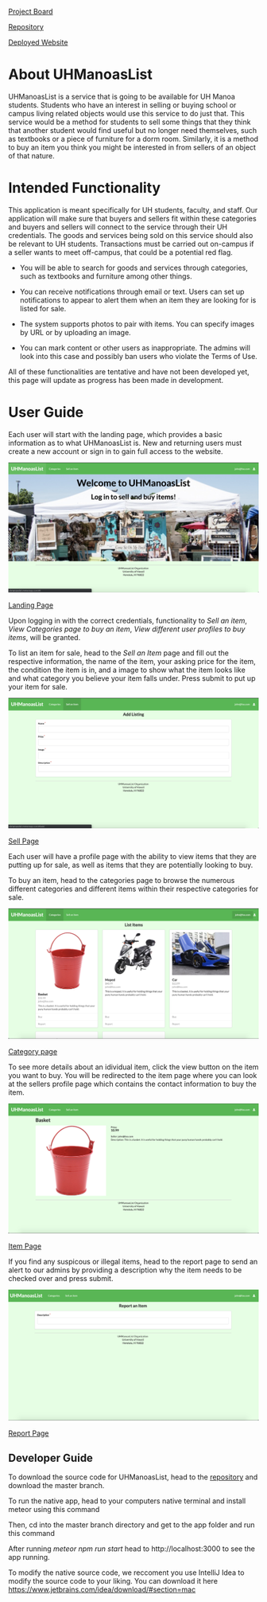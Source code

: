 [Project Board](https://github.com/uhmanoaslist/uhmanoalistcode/projects/1)

[Repository](https://github.com/uhmanoaslist/uhmanoalistcode)

[Deployed Website](http://uhmanoaslist.meteorapp.com)

# About UHManoasList

UHManoasList is a service that is going to be available for UH Manoa students. Students who have an interest in selling or buying school or campus living related objects would use this service to do just that. This service would be a method for students to sell some things that they think that another student would find useful but no longer need themselves, such as textbooks or a piece of furniture for a dorm room. Similarly, it is a method to buy an item you think you might be interested in from sellers of an object of that nature.

# Intended Functionality

This application is meant specifically for UH students, faculty, and staff. Our application will make sure that buyers and sellers fit within these categories and buyers and sellers will connect to the service through their UH credentials. The goods and services being sold on this service should also be relevant to UH students. Transactions must be carried out on-campus if a seller wants to meet off-campus, that could be a potential red flag.

 * You will be able to search for goods and services through categories, such as textbooks and furniture among other things.

 * You can receive notifications through email or text. Users can set up notifications to appear to alert them when an item they are looking for is listed for sale.

 * The system supports photos to pair with items. You can specify images by URL or by uploading an image.

 * You can mark content or other users as inappropriate. The admins will look into this case and possibly ban users who violate the Terms of Use.

All of these functionalities are tentative and have not been developed yet, this page will update as progress has been made in development.

# User Guide

Each user will start with the landing page, which provides a basic information as to what UHManoasList is.  New and returning users must create a new account or sign in to gain full access to the website.

<img class="ui centered image" src="/images/LandingPage.png">

[Landing Page](http://uhmanoaslist.meteorapp.com/#/)


Upon logging in with the correct credentials, functionality to 
  *Sell an item*,
  *View Categories page to buy an item*,
  *View different user profiles to buy items*,
will be granted.

To list an item for sale, head to the *Sell an Item* page and fill out the respective information, the name of the item, your asking price for the item, the condition the item is in, and a image to show what the item looks like and what category you believe your item falls under. Press submit to put up your item for sale.

<img class="ui centered image" src="/images/SellPage.png">

[Sell Page](http://uhmanoaslist.meteorapp.com/#/add)

Each user will have a profile page with the ability to view items that they are putting up for sale, as well as items that they are potentially looking to buy.

To buy an item, head to the categories page to browse the numerous different categories and different items within their respective categories for sale.  

<img class="ui centered image" src="/images/CategoryPage.png">

[Category page](http://uhmanoaslist.meteorapp.com/#/list)

To see more details about an idividual item, click the view button on the item you want to buy.  You will be redirected to the item page where you can look at the sellers profile page which contains the contact information to buy the item.

<img class="ui centered image" src="/images/ItemPage.png">

[Item Page](http://uhmanoaslist.meteorapp.com/#/edit/WkNRoWoM5uHgJE99p)

If you find any suspicous or illegal items, head to the report page to send an alert to our admins by providing a description why the item needs to be checked over and press submit.

<img class="ui centered image" src="/images/ReportPage.png">

[Report Page](http://uhmanoaslist.meteorapp.com/#/report/WkNRoWoM5uHgJE99p)

## Developer Guide

To download the source code for UHManoasList, head to the [repository](https://github.com/uhmanoaslist/uhmanoalistcode) and download the master branch.

To run the native app, head to your computers native terminal and install meteor using this command



Then, cd into the master branch directory and get to the app folder and run this command



After running *meteor npm run start* head to http://localhost:3000 to see the app running.


To modify the native source code, we reccoment you use IntelliJ Idea to modify the source code to your liking.  You can download it here https://www.jetbrains.com/idea/download/#section=mac
